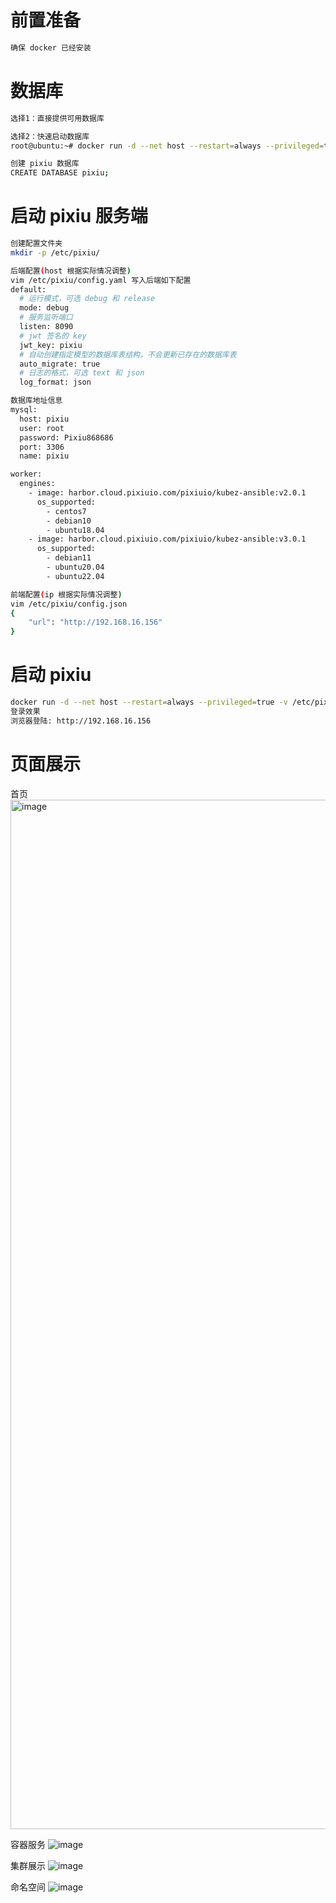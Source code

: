 # 前置准备
```bash
确保 docker 已经安装
```
# 数据库
```bash
选择1：直接提供可用数据库

选择2：快速启动数据库
root@ubuntu:~# docker run -d --net host --restart=always --privileged=true --name mysql -e MYSQL_ROOT_PASSWORD="Pixiu868686" mysql:5.7 --character-set-server=utf8mb4 --collation-server=utf8mb4_unicode_ci

创建 pixiu 数据库
CREATE DATABASE pixiu;
```
# 启动 pixiu 服务端
```bash
创建配置文件夹
mkdir -p /etc/pixiu/

后端配置(host 根据实际情况调整)
vim /etc/pixiu/config.yaml 写入后端如下配置
default:
  # 运行模式，可选 debug 和 release
  mode: debug
  # 服务监听端口
  listen: 8090
  # jwt 签名的 key
  jwt_key: pixiu
  # 自动创建指定模型的数据库表结构，不会更新已存在的数据库表
  auto_migrate: true
  # 日志的格式，可选 text 和 json
  log_format: json

数据库地址信息
mysql:
  host: pixiu
  user: root
  password: Pixiu868686
  port: 3306
  name: pixiu

worker:
  engines:
    - image: harbor.cloud.pixiuio.com/pixiuio/kubez-ansible:v2.0.1
      os_supported:
        - centos7
        - debian10
        - ubuntu18.04
    - image: harbor.cloud.pixiuio.com/pixiuio/kubez-ansible:v3.0.1
      os_supported:
        - debian11
        - ubuntu20.04
        - ubuntu22.04

前端配置(ip 根据实际情况调整)
vim /etc/pixiu/config.json
{
    "url": "http://192.168.16.156"
}
```
# 启动 pixiu
```bash
docker run -d --net host --restart=always --privileged=true -v /etc/pixiu:/etc/pixiu -v /var/run/docker.sock:/var/run/docker.sock --name pixiu-aio harbor.cloud.pixiuio.com/pixiuio/pixiu-aio
登录效果
浏览器登陆: http://192.168.16.156
```
# 页面展示
首页
<img width="1647" alt="image" src="https://github.com/youdian-xiaoshuai/pixiu/assets/64686398/9fc5e005-95cd-49ee-a13c-13f22949fd74">

容器服务
![image](https://github.com/youdian-xiaoshuai/pixiu/assets/64686398/9e450085-2297-4453-80e3-40b0775796a8)

集群展示
![image](https://github.com/youdian-xiaoshuai/pixiu/assets/64686398/9d3fa88a-6da1-4d86-bfb2-0f9a50ab77d5)

命名空间
![image](https://github.com/youdian-xiaoshuai/pixiu/assets/64686398/2af3946b-4f66-4859-bee4-68589d889ef5)




